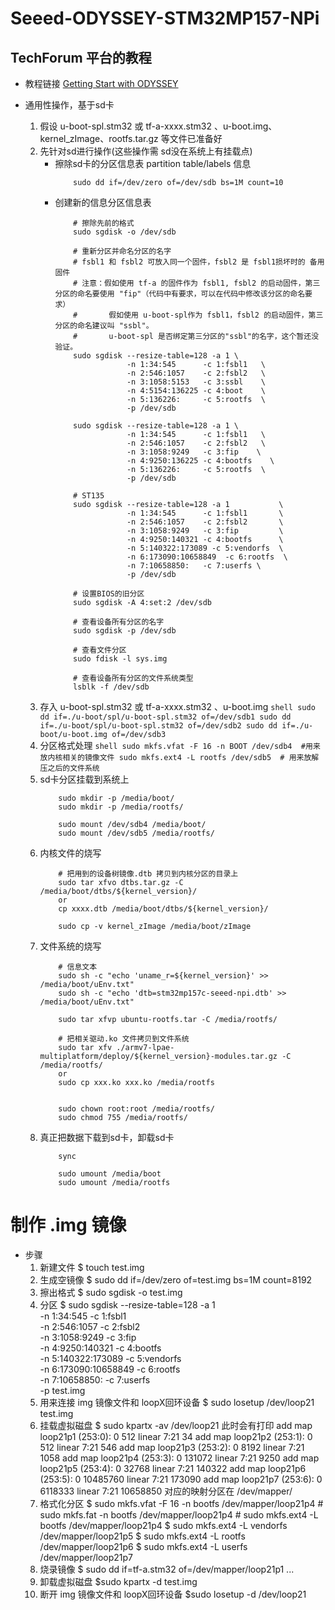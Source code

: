 # Seeed-ODYSSEY-STM32MP157-NPi

## TechForum 平台的教程
* 教程链接
    [Getting Start with ODYSSEY](https://forum.digikey.com/t/debian-getting-started-with-the-odyssey-stm32mp157c/12838#ODYSSEY-STM32MP157C-Availability)

* 通用性操作，基于sd卡
    1. 假设 u-boot-spl.stm32 或 tf-a-xxxx.stm32 、u-boot.img、kernel_zImage、rootfs.tar.gz 等文件已准备好
    2. 先针对sd进行操作(这些操作需 sd没在系统上有挂载点)
        + 擦除sd卡的分区信息表 partition table/labels 信息
            ```shell
                sudo dd if=/dev/zero of=/dev/sdb bs=1M count=10
            ```
        + 创建新的信息分区信息表
            ```shell
                # 擦除先前的格式
                sudo sgdisk -o /dev/sdb

                # 重新分区并命名分区的名字
                # fsbl1 和 fsbl2 可放入同一个固件，fsbl2 是 fsbl1损坏时的 备用固件
                # 注意：假如使用 tf-a 的固件作为 fsbl1, fsbl2 的启动固件，第三分区的命名要使用 "fip"（代码中有要求，可以在代码中修改该分区的命名要求）
                #       假如使用 u-boot-spl作为 fsbl1，fsbl2 的启动固件，第三分区的命名建议叫 "ssbl"。
                #       u-boot-spl 是否绑定第三分区的"ssbl"的名字，这个暂还没验证。
                sudo sgdisk --resize-table=128 -a 1 \
                            -n 1:34:545      -c 1:fsbl1   \
                            -n 2:546:1057    -c 2:fsbl2   \
                            -n 3:1058:5153   -c 3:ssbl    \
                            -n 4:5154:136225 -c 4:boot    \
                            -n 5:136226:     -c 5:rootfs  \
                            -p /dev/sdb

                sudo sgdisk --resize-table=128 -a 1 \
                            -n 1:34:545      -c 1:fsbl1   \
                            -n 2:546:1057    -c 2:fsbl2   \
                            -n 3:1058:9249   -c 3:fip    \
                            -n 4:9250:136225 -c 4:bootfs    \
                            -n 5:136226:     -c 5:rootfs  \
                            -p /dev/sdb

                # ST135
                sudo sgdisk --resize-table=128 -a 1           \
                            -n 1:34:545      -c 1:fsbl1       \
                            -n 2:546:1057    -c 2:fsbl2       \
                            -n 3:1058:9249   -c 3:fip         \
                            -n 4:9250:140321 -c 4:bootfs      \
                            -n 5:140322:173089 -c 5:vendorfs  \
                            -n 6:173090:10658849  -c 6:rootfs  \
                            -n 7:10658850:   -c 7:userfs \
                            -p /dev/sdb

                # 设置BIOS的旧分区
                sudo sgdisk -A 4:set:2 /dev/sdb

                # 查看设备所有分区的名字
                sudo sgdisk -p /dev/sdb

                # 查看文件分区
                sudo fdisk -l sys.img

                # 查看设备所有分区的文件系统类型
                lsblk -f /dev/sdb
            ```
    3. 存入 u-boot-spl.stm32 或 tf-a-xxxx.stm32 、u-boot.img
            ```shell
                sudo dd if=./u-boot/spl/u-boot-spl.stm32 of=/dev/sdb1
                sudo dd if=./u-boot/spl/u-boot-spl.stm32 of=/dev/sdb2
                sudo dd if=./u-boot/u-boot.img of=/dev/sdb3
            ```
    4. 分区格式处理
            ```shell
                sudo mkfs.vfat -F 16 -n BOOT /dev/sdb4  #用来放内核相关的镜像文件
                sudo mkfs.ext4 -L rootfs /dev/sdb5  # 用来放解压之后的文件系统
            ```
    5. sd卡分区挂载到系统上
        ```
            sudo mkdir -p /media/boot/
            sudo mkdir -p /media/rootfs/
            
            sudo mount /dev/sdb4 /media/boot/
            sudo mount /dev/sdb5 /media/rootfs/
        ```
    6. 内核文件的烧写
        ```shell
            # 把用到的设备树镜像.dtb 拷贝到内核分区的目录上
            sudo tar xfvo dtbs.tar.gz -C /media/boot/dtbs/${kernel_version}/
            or
            cp xxxx.dtb /media/boot/dtbs/${kernel_version}/

            sudo cp -v kernel_zImage /media/boot/zImage
        ```
    7. 文件系统的烧写
        ```shell
            # 信息文本
            sudo sh -c "echo 'uname_r=${kernel_version}' >> /media/boot/uEnv.txt"
            sudo sh -c "echo 'dtb=stm32mp157c-seeed-npi.dtb' >> /media/boot/uEnv.txt"

            sudo tar xfvp ubuntu-rootfs.tar -C /media/rootfs/

            # 把相关驱动.ko 文件拷贝到文件系统
            sudo tar xfv ./armv7-lpae-multiplatform/deploy/${kernel_version}-modules.tar.gz -C /media/rootfs/
            or
            sudo cp xxx.ko xxx.ko /media/rootfs


            sudo chown root:root /media/rootfs/
            sudo chmod 755 /media/rootfs/
        ```
    8. 真正把数据下载到sd卡，卸载sd卡
        ```
            sync

            sudo umount /media/boot
            sudo umount /media/rootfs
        ```


# 制作 .img 镜像
* 步骤
    1. 新建文件
        $ touch test.img
    2. 生成空镜像
        $ sudo dd if=/dev/zero of=test.img bs=1M count=8192
    3. 擦出格式
        $ sudo sgdisk -o test.img
    4. 分区
        $ sudo sgdisk --resize-table=128 -a 1           \
                            -n 1:34:545      -c 1:fsbl1       \
                            -n 2:546:1057    -c 2:fsbl2       \
                            -n 3:1058:9249   -c 3:fip         \
                            -n 4:9250:140321 -c 4:bootfs      \
                            -n 5:140322:173089 -c 5:vendorfs  \
                            -n 6:173090:10658849  -c 6:rootfs  \
                            -n 7:10658850:   -c 7:userfs \
                            -p test.img
    5. 用来连接 img 镜像文件和 loopX回环设备
        $ sudo losetup /dev/loop21 test.img
    6. 挂载虚拟磁盘
        $ sudo kpartx -av /dev/loop21
        此时会有打印
            add map loop21p1 (253:0): 0 512 linear 7:21 34
            add map loop21p2 (253:1): 0 512 linear 7:21 546
            add map loop21p3 (253:2): 0 8192 linear 7:21 1058
            add map loop21p4 (253:3): 0 131072 linear 7:21 9250
            add map loop21p5 (253:4): 0 32768 linear 7:21 140322
            add map loop21p6 (253:5): 0 10485760 linear 7:21 173090
            add map loop21p7 (253:6): 0 6118333 linear 7:21 10658850
        对应的映射分区在
            /dev/mapper/
    7. 格式化分区
        $ sudo mkfs.vfat -F 16 -n bootfs  /dev/mapper/loop21p4 
            # sudo mkfs.fat  -n bootfs  /dev/mapper/loop21p4 
            # sudo mkfs.ext4 -L bootfs  /dev/mapper/loop21p4
        $ sudo mkfs.ext4 -L vendorfs  /dev/mapper/loop21p5
        $ sudo mkfs.ext4 -L rootfs  /dev/mapper/loop21p6
        $ sudo mkfs.ext4 -L userfs  /dev/mapper/loop21p7
    8. 烧录镜像
        $ sudo dd if=tf-a.stm32 of=/dev/mapper/loop21p1
        ...
    9. 卸载虚拟磁盘
        $sudo kpartx -d test.img
    10. 断开 img 镜像文件和 loopX回环设备
        $sudo losetup -d /dev/loop21

